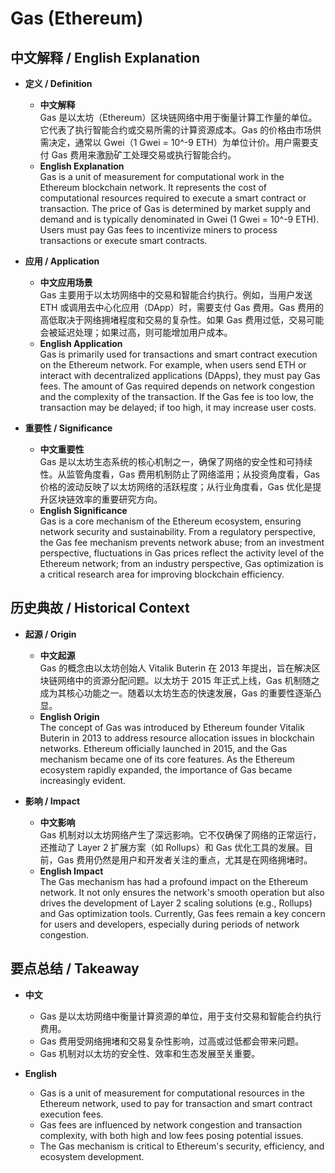 # Gas (Ethereum)

## 中文解释 / English Explanation

* **定义 / Definition**  
  - **中文解释**  
    Gas 是以太坊（Ethereum）区块链网络中用于衡量计算工作量的单位。它代表了执行智能合约或交易所需的计算资源成本。Gas 的价格由市场供需决定，通常以 Gwei（1 Gwei = 10^-9 ETH）为单位计价。用户需要支付 Gas 费用来激励矿工处理交易或执行智能合约。  
  - **English Explanation**  
    Gas is a unit of measurement for computational work in the Ethereum blockchain network. It represents the cost of computational resources required to execute a smart contract or transaction. The price of Gas is determined by market supply and demand and is typically denominated in Gwei (1 Gwei = 10^-9 ETH). Users must pay Gas fees to incentivize miners to process transactions or execute smart contracts.

* **应用 / Application**  
  - **中文应用场景**  
    Gas 主要用于以太坊网络中的交易和智能合约执行。例如，当用户发送 ETH 或调用去中心化应用（DApp）时，需要支付 Gas 费用。Gas 费用的高低取决于网络拥堵程度和交易的复杂性。如果 Gas 费用过低，交易可能会被延迟处理；如果过高，则可能增加用户成本。  
  - **English Application**  
    Gas is primarily used for transactions and smart contract execution on the Ethereum network. For example, when users send ETH or interact with decentralized applications (DApps), they must pay Gas fees. The amount of Gas required depends on network congestion and the complexity of the transaction. If the Gas fee is too low, the transaction may be delayed; if too high, it may increase user costs.

* **重要性 / Significance**  
  - **中文重要性**  
    Gas 是以太坊生态系统的核心机制之一，确保了网络的安全性和可持续性。从监管角度看，Gas 费用机制防止了网络滥用；从投资角度看，Gas 价格的波动反映了以太坊网络的活跃程度；从行业角度看，Gas 优化是提升区块链效率的重要研究方向。  
  - **English Significance**  
    Gas is a core mechanism of the Ethereum ecosystem, ensuring network security and sustainability. From a regulatory perspective, the Gas fee mechanism prevents network abuse; from an investment perspective, fluctuations in Gas prices reflect the activity level of the Ethereum network; from an industry perspective, Gas optimization is a critical research area for improving blockchain efficiency.

## 历史典故 / Historical Context

* **起源 / Origin**  
  - **中文起源**  
    Gas 的概念由以太坊创始人 Vitalik Buterin 在 2013 年提出，旨在解决区块链网络中的资源分配问题。以太坊于 2015 年正式上线，Gas 机制随之成为其核心功能之一。随着以太坊生态的快速发展，Gas 的重要性逐渐凸显。  
  - **English Origin**  
    The concept of Gas was introduced by Ethereum founder Vitalik Buterin in 2013 to address resource allocation issues in blockchain networks. Ethereum officially launched in 2015, and the Gas mechanism became one of its core features. As the Ethereum ecosystem rapidly expanded, the importance of Gas became increasingly evident.

* **影响 / Impact**  
  - **中文影响**  
    Gas 机制对以太坊网络产生了深远影响。它不仅确保了网络的正常运行，还推动了 Layer 2 扩展方案（如 Rollups）和 Gas 优化工具的发展。目前，Gas 费用仍然是用户和开发者关注的重点，尤其是在网络拥堵时。  
  - **English Impact**  
    The Gas mechanism has had a profound impact on the Ethereum network. It not only ensures the network's smooth operation but also drives the development of Layer 2 scaling solutions (e.g., Rollups) and Gas optimization tools. Currently, Gas fees remain a key concern for users and developers, especially during periods of network congestion.

## 要点总结 / Takeaway

* **中文**  
  - Gas 是以太坊网络中衡量计算资源的单位，用于支付交易和智能合约执行费用。  
  - Gas 费用受网络拥堵和交易复杂性影响，过高或过低都会带来问题。  
  - Gas 机制对以太坊的安全性、效率和生态发展至关重要。  

* **English**  
  - Gas is a unit of measurement for computational resources in the Ethereum network, used to pay for transaction and smart contract execution fees.  
  - Gas fees are influenced by network congestion and transaction complexity, with both high and low fees posing potential issues.  
  - The Gas mechanism is critical to Ethereum's security, efficiency, and ecosystem development.